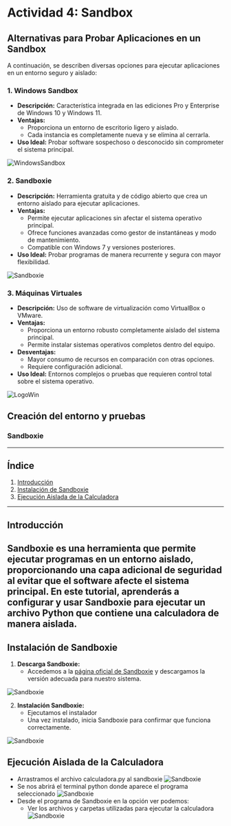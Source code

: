 # Actividad 4: Sandbox

## Alternativas para Probar Aplicaciones en un Sandbox

A continuación, se describen diversas opciones para ejecutar aplicaciones en un entorno seguro y aislado:

### 1. **Windows Sandbox**
- **Descripción:** Característica integrada en las ediciones Pro y Enterprise de Windows 10 y Windows 11.
- **Ventajas:**
  - Proporciona un entorno de escritorio ligero y aislado.
  - Cada instancia es completamente nueva y se elimina al cerrarla.
- **Uso Ideal:** Probar software sospechoso o desconocido sin comprometer el sistema principal.

![WindowsSandbox](./imagenes/bRupB5dRC4AUjfLgs8Rb9T.jpg)

### 2. **Sandboxie**
- **Descripción:** Herramienta gratuita y de código abierto que crea un entorno aislado para ejecutar aplicaciones.
- **Ventajas:**
  - Permite ejecutar aplicaciones sin afectar el sistema operativo principal.
  - Ofrece funciones avanzadas como gestor de instantáneas y modo de mantenimiento.
  - Compatible con Windows 7 y versiones posteriores.
- **Uso Ideal:** Probar programas de manera recurrente y segura con mayor flexibilidad.

![Sandboxie](./imagenes/sandboxie.png)

### 3. **Máquinas Virtuales**
- **Descripción:** Uso de software de virtualización como VirtualBox o VMware.
- **Ventajas:**
  - Proporciona un entorno robusto completamente aislado del sistema principal.
  - Permite instalar sistemas operativos completos dentro del equipo.
- **Desventajas:**
  - Mayor consumo de recursos en comparación con otras opciones.
  - Requiere configuración adicional.
- **Uso Ideal:** Entornos complejos o pruebas que requieren control total sobre el sistema operativo.

![LogoWin](./imagenes/virtualbox-2h30.jpg)

## Creación del entorno y pruebas

### **Sandboxie**
---
## **Índice**
1. [Introducción](#introducción)
2. [Instalación de Sandboxie](#instalación-de-sandboxie)
3. [Ejecución Aislada de la Calculadora](#ejecución-aislada-de-la-calculadora)
---
## **Introducción**
Sandboxie es una herramienta que permite ejecutar programas en un entorno aislado, proporcionando una capa adicional de seguridad al evitar que el software afecte el sistema principal. En este tutorial, aprenderás a configurar y usar Sandboxie para ejecutar un archivo Python que contiene una calculadora de manera aislada.
---
## **Instalación de Sandboxie**
1. **Descarga Sandboxie:**
   - Accedemos a la [página oficial de Sandboxie](https://sandboxie-plus.com/) y descargamos la versión adecuada para nuestro sistema.

![Sandboxie](./imagenes/1.JPG)
   
2. **Instalación Sandboxie:**
   - Ejecutamos el instalador 
   - Una vez instalado, inicia Sandboxie para confirmar que funciona correctamente.

![Sandboxie](./imagenes/2.JPG)

## **Ejecución Aislada de la Calculadora**
- Arrastramos el archivo calculadora.py al sandboxie
![Sandboxie](./imagenes/4.JPG)
- Se nos abrirá el terminal python donde aparece el programa seleccionado
![Sandboxie](./imagenes/5.png)
- Desde el programa de Sandboxie en la opción ver podemos:
  - Ver los archivos y carpetas utilizadas para ejecutar la calculadora
![Sandboxie](./imagenes/6.JPG) 

